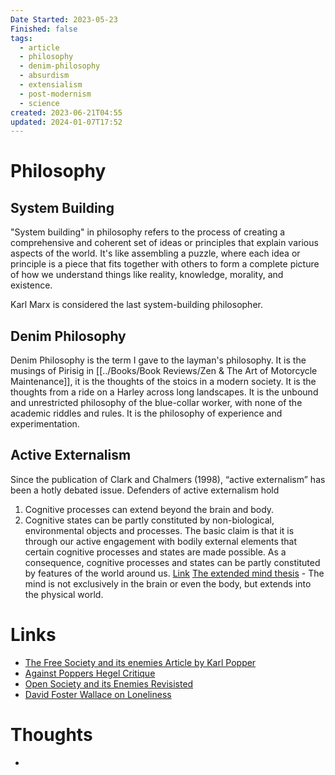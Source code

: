 ```yaml
---
Date Started: 2023-05-23
Finished: false
tags:
  - article
  - philosophy
  - denim-philosophy
  - absurdism
  - extensialism
  - post-modernism
  - science
created: 2023-06-21T04:55
updated: 2024-01-07T17:52
---
```

# Philosophy 



## System Building
"System building" in philosophy refers to the process of creating a comprehensive and coherent set of ideas or principles that explain various aspects of the world. It's like assembling a puzzle, where each idea or principle is a piece that fits together with others to form a complete picture of how we understand things like reality, knowledge, morality, and existence.

Karl Marx is considered the last system-building philosopher. 



## Denim Philosophy
Denim Philosophy is the term I gave to the layman's philosophy. It is the musings of Pirisig in [[../Books/Book Reviews/Zen & The Art of Motorcycle Maintenance]], it is the thoughts of the stoics in a modern society.  It is the thoughts from a ride on a Harley across long landscapes.  It is the unbound and unrestricted philosophy of the blue-collar worker, with none of the academic riddles and rules.  It is the philosophy of experience and experimentation. 


## Active Externalism 
Since the publication of Clark and Chalmers (1998), “active externalism” has been a hotly debated issue. Defenders of active externalism hold 
1) Cognitive processes can extend beyond the brain and body. 
2) Cognitive states can be partly constituted by non-biological, environmental objects and processes. 
The basic claim is that it is through our active engagement with bodily external elements that certain cognitive processes and states are made possible. As a consequence, cognitive processes and states can be partly constituted by features of the world around us. [Link](https://philarchive.org/archive/VICWIL)
[The extended mind thesis](https://en.wikipedia.org/wiki/Extended_mind_thesis) - The mind is not exclusively in the brain or even the body, but extends into the physical world. 

# Links
- [The Free Society and its enemies Article by Karl Popper](https://www.economist.com/democracy-in-america/2016/01/31/from-the-archives-the-open-society-and-its-enemies-revisited )
- [Against Poppers Hegel Critique](https://hegel.net/en/kaufmann1959.htm)
- [Open Society and its Enemies Revisisted](https://www.economist.com/democracy-in-america/2016/01/31/from-the-archives-the-open-society-and-its-enemies-revisited)
- [David Foster Wallace on Loneliness](https://www.youtube.com/watch?v=FCfpOugmd9E&ab_channel=Frontlinebreakthrough) 



# Thoughts 
- 


